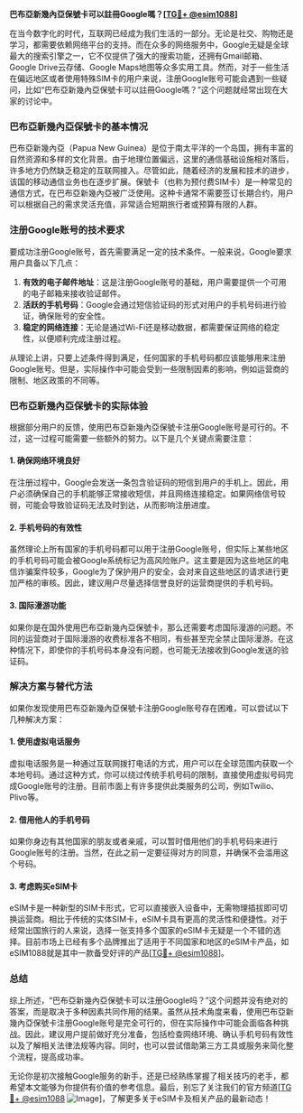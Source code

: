 **巴布亞新幾內亞保號卡可以註冊Google嗎？[[TG💪+ @esim1088](https://t.me/s/esim1088)]**

在当今数字化的时代，互联网已经成为我们生活的一部分。无论是社交、购物还是学习，都需要依赖网络平台的支持。而在众多的网络服务中，Google无疑是全球最大的搜索引擎之一，它不仅提供了强大的搜索功能，还拥有Gmail邮箱、Google Drive云存储、Google Maps地图等众多实用工具。然而，对于一些生活在偏远地区或者使用特殊SIM卡的用户来说，注册Google账号可能会遇到一些疑问，比如“巴布亞新幾內亞保號卡可以註冊Google嗎？”这个问题就经常出现在大家的讨论中。

### 巴布亞新幾內亞保號卡的基本情况

巴布亞新幾內亞（Papua New Guinea）是位于南太平洋的一个岛国，拥有丰富的自然资源和多样的文化背景。由于地理位置偏远，这里的通信基础设施相对落后，许多地方仍然缺乏稳定的互联网接入。尽管如此，随着经济的发展和技术的进步，该国的移动通信业务也在逐步扩展。保號卡（也称为预付费SIM卡）是一种常见的通信方式，在巴布亞新幾內亞被广泛使用。这种卡通常不需要签订长期合约，用户可以根据自己的需求灵活充值，非常适合短期旅行者或预算有限的人群。

### 注册Google账号的技术要求

要成功注册Google账号，首先需要满足一定的技术条件。一般来说，Google要求用户具备以下几点：

1. **有效的电子邮件地址**：这是注册Google账号的基础，用户需要提供一个可用的电子邮箱来接收验证邮件。
2. **活跃的手机号码**：Google会通过短信验证码的形式对用户的手机号码进行验证，确保账号的安全性。
3. **稳定的网络连接**：无论是通过Wi-Fi还是移动数据，都需要保证网络的稳定性，以便顺利完成注册过程。

从理论上讲，只要上述条件得到满足，任何国家的手机号码都应该能够用来注册Google账号。但是，实际操作中可能会受到一些限制因素的影响，例如运营商的限制、地区政策的不同等。

### 巴布亞新幾內亞保號卡的实际体验

根据部分用户的反馈，使用巴布亞新幾內亞保號卡注册Google账号是可行的。不过，这一过程可能需要一些额外的努力。以下是几个关键点需要注意：

#### 1. 确保网络环境良好
在注册过程中，Google会发送一条包含验证码的短信到用户的手机上。因此，用户必须确保自己的手机能够正常接收短信，并且网络连接稳定。如果网络信号较弱，可能会导致验证码无法及时到达，从而影响注册进度。

#### 2. 手机号码的有效性
虽然理论上所有国家的手机号码都可以用于注册Google账号，但实际上某些地区的手机号码可能会被Google系统标记为高风险账户。这主要是因为这些地区的电信诈骗案件较多，Google为了保护用户的安全，会对来自这些地区的请求进行更加严格的审核。因此，建议用户尽量选择信誉良好的运营商提供的手机号码。

#### 3. 国际漫游功能
如果你是在国外使用巴布亞新幾內亞保號卡，那么还需要考虑国际漫游的问题。不同的运营商对于国际漫游的收费标准各不相同，有些甚至完全禁止国际漫游。在这种情况下，即使你的手机号码本身没有问题，也可能无法接收到Google发送的验证码。

### 解决方案与替代方法

如果你发现使用巴布亞新幾內亞保號卡注册Google账号存在困难，可以尝试以下几种解决方案：

#### 1. 使用虚拟电话服务
虚拟电话服务是一种通过互联网拨打电话的方式，用户可以在全球范围内获取一个本地号码。通过这种方式，你可以绕过传统手机号码的限制，直接使用虚拟号码完成Google账号的注册。目前市面上有许多提供此类服务的公司，例如Twilio、Plivo等。

#### 2. 借用他人的手机号码
如果你身边有其他国家的朋友或者亲戚，可以暂时借用他们的手机号码来进行Google账号的注册。当然，在此之前一定要征得对方的同意，并确保不会滥用这个号码。

#### 3. 考虑购买eSIM卡
eSIM卡是一种新型的SIM卡形式，它可以直接嵌入设备中，无需物理插拔即可切换运营商。相比于传统的实体SIM卡，eSIM卡具有更高的灵活性和便捷性。对于经常出国旅行的人来说，选择一张支持多个国家的eSIM卡无疑是一个不错的选择。目前市场上已经有多个品牌推出了适用于不同国家和地区的eSIM卡产品，如eSIM1088就是其中一款备受好评的产品[[TG💪+ @esim1088](https://t.me/s/esim1088)]。

### 总结

综上所述，“巴布亞新幾內亞保號卡可以注册Google吗？”这个问题并没有绝对的答案，而是取决于多种因素共同作用的结果。虽然从技术角度来看，使用巴布亞新幾內亞保號卡注册Google账号是完全可行的，但在实际操作中可能会面临各种挑战。因此，建议用户提前做好充分准备，包括检查网络环境、确认手机号码有效性以及了解相关法律法规等内容。同时，也可以尝试借助第三方工具或服务来简化整个流程，提高成功率。

无论你是初次接触Google服务的新手，还是已经熟练掌握了相关技巧的老手，都希望本文能够为你提供有价值的参考信息。最后，别忘了关注我们的官方频道[[TG💪+ @esim1088](https://t.me/s/esim1088) ![Image](https://i.postimg.cc/4NQfJmqS/Snipaste-2025-05-13-00-14-12.png)]，了解更多关于eSIM卡及相关产品的最新动态！